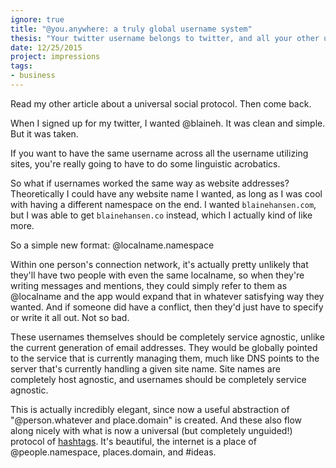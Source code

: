 ```yaml
---
ignore: true
title: "@you.anywhere: a truly global username system"
thesis: "Your twitter username belongs to twitter, and all your other usernames are a similar story. But what if your username truly belonged to you?"
date: 12/25/2015
project: impressions
tags:
- business
---
```


Read my other article about a universal social protocol. Then come back.

When I signed up for my twitter, I wanted @blaineh. It was clean and simple. But it was taken.

If you want to have the same username across all the username utilizing sites, you're really going to have to do some linguistic acrobatics.

So what if usernames worked the same way as website addresses? Theoretically I could have any website name I wanted, as long as I was cool with having a different namespace on the end. I wanted `blainehansen.com`, but I was able to get `blainehansen.co` instead, which I actually kind of like more.

So a simple new format: @localname.namespace

Within one person's connection network, it's actually pretty unlikely that they'll have two people with even the same localname, so when they're writing messages and mentions, they could simply refer to them as @localname and the app would expand that in whatever satisfying way they wanted. And if someone did have a conflict, then they'd just have to specify or write it all out. Not so bad.

These usernames themselves should be completely service agnostic, unlike the current generation of email addresses. They would be globally pointed to the service that is currently managing them, much like DNS points to the server that's currently handling a given site name. Site names are completely host agnostic, and usernames should be completely service agnostic.

This is actually incredibly elegant, since now a useful abstraction of "@person.whatever and place.domain" is created. And these also flow along nicely with what is now a universal (but completely unguided!) protocol of [hashtags](http://www.theverge.com/2013/2/7/3960580/hashtags-are-bigger-than-twitter-vine-tumblr-instagram). It's beautiful, the internet is a place of @people.namespace, places.domain, and #ideas.